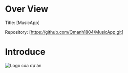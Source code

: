 # Over View
Title: [MusicApp]

Repository: [https://github.com/Qmanh1804/MusicApp.git]

# Introduce
![Logo của dự án](MusicApp/app/src/main/res/demo.png)
